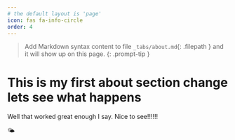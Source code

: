 ```yaml
---
# the default layout is 'page'
icon: fas fa-info-circle
order: 4
---
```


> Add Markdown syntax content to file `_tabs/about.md`{: .filepath } and it will show up on this page.
{: .prompt-tip }

# This is my first about section change lets see what happens

Well that worked great enough I say. Nice to see!!!!!!

🌤️
